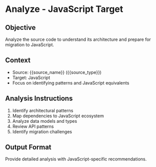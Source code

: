 # Analyze - JavaScript Target

## Objective
Analyze the source code to understand its architecture and prepare for migration to JavaScript.

## Context
- Source: {{source_name}} ({{source_type}})
- Target: JavaScript
- Focus on identifying patterns and JavaScript equivalents

## Analysis Instructions
1. Identify architectural patterns
2. Map dependencies to JavaScript ecosystem
3. Analyze data models and types
4. Review API patterns
5. Identify migration challenges

## Output Format
Provide detailed analysis with JavaScript-specific recommendations.
